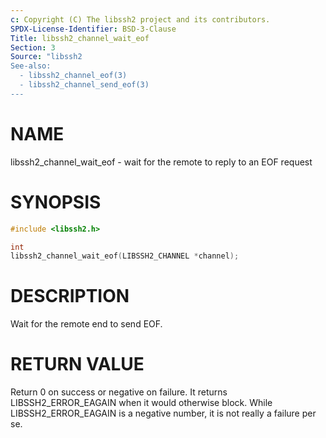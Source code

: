 ```yaml
---
c: Copyright (C) The libssh2 project and its contributors.
SPDX-License-Identifier: BSD-3-Clause
Title: libssh2_channel_wait_eof
Section: 3
Source: "libssh2
See-also:
  - libssh2_channel_eof(3)
  - libssh2_channel_send_eof(3)
---
```


# NAME

libssh2_channel_wait_eof - wait for the remote to reply to an EOF request

# SYNOPSIS

~~~c
#include <libssh2.h>

int
libssh2_channel_wait_eof(LIBSSH2_CHANNEL *channel);
~~~

# DESCRIPTION

Wait for the remote end to send EOF.

# RETURN VALUE

Return 0 on success or negative on failure. It returns
LIBSSH2_ERROR_EAGAIN when it would otherwise block. While
LIBSSH2_ERROR_EAGAIN is a negative number, it is not really a failure per se.
